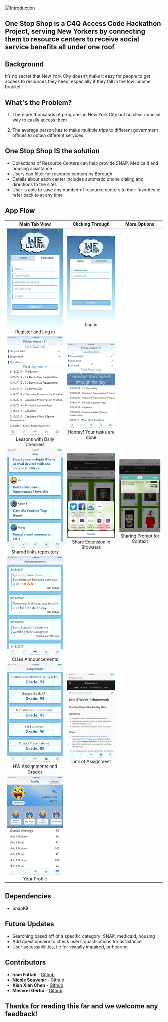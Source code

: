 ![Introduction](https://github.com/ncsouvenir/OneStopShop/blob/master/Gifs/Screen%20Shot%202018-03-16%20at%203.03.27%20PM.png)


## One Stop Shop is a C4Q Access Code Hackathon Project, serving New Yorkers by connecting them to resource centers to receive social service benefits all under one roof


## Background
It’s no secret that New York City doesn’t make it easy for people to get access to resources they need, especially if they fall in the low income bracket. 


## What's the Problem?

1. There are thousands of programs in New York City but no clear concise way to easily access them

2. The average person has to make multiple trips to different government offices to obtain different services



## One Stop Shop IS the solution

- Collections of Resource Centers can help provide SNAP, Medicaid and housing assistance 
- Users can filter for resource centers by Borough 
- Details about each center includes automatic phone dialing and directions to the sites
- User is able to save any number of resource centers to their favorites to refer back to at any time



## App Flow

Main Tab View | Clicking Through | More Options
:---: | :---: | :---:
![Registration Screen](https://github.com/C4Q/AC3.2-weLearn/blob/master/readmeImages/Screen1-1.png?raw=true "Registration Screen") Register and Log in | ![Login Screen](https://github.com/C4Q/AC3.2-weLearn/blob/master/readmeImages/Screen1-2.png?raw=true "Login Screen") Log in | 
![Agenda Screen With Checklist](https://github.com/C4Q/AC3.2-weLearn/blob/master/readmeImages/Screen2-1.png?raw=true "Agenda Screen With Checklist") Lessons with Daily Checklist | ![Checklist Done](https://github.com/C4Q/AC3.2-weLearn/blob/master/readmeImages/Screen2-2.png?raw=true "Checklist Done") Hooray! Your tasks are done |  
![Shared Links](https://github.com/C4Q/AC3.2-weLearn/blob/master/readmeImages/Screen3-1.png?raw=true "Shared Links") Shared links repository | ![Share Extension in Browser](https://github.com/C4Q/AC3.2-weLearn/blob/master/readmeImages/Screen3-2.png?raw=true "Share Extension in Browser") Share Extension in Browsers | ![Sharing Prompt](https://github.com/C4Q/AC3.2-weLearn/blob/master/readmeImages/Screen3-3.png?raw=true "Sharing Prompt") Sharing Prompt for Context
![Class Announcements](https://github.com/C4Q/AC3.2-weLearn/blob/master/readmeImages/Screen4.png?raw=true "Class Announcements") Class Announcements |  | 
![Assignments and Grades](https://github.com/C4Q/AC3.2-weLearn/blob/master/readmeImages/Screen5-1.png?raw=true "Assignments and Grades") HW Assignments and Grades | ![Link to Assignments](https://github.com/C4Q/AC3.2-weLearn/blob/master/readmeImages/Screen5-2.png?raw=true "Link to Assignments") Link of Assignment | 
![Profile Screen](https://github.com/C4Q/AC3.2-weLearn/blob/master/readmeImages/Screen6.png?raw=true "Profile Screen") Your Profile | | 



## Dependencies 
- SnapKit


## Future Updates

- Searching based off of a specific category: SNAP, medicaid, housing
- Add questionnaire to check user’s qualifications for assistance
- User accessabilities, i.e for visually impaired, or hearing


## Contributors 
* **Iram Fattah** - [Github](https://github.com/Ifattah94)
* **Nicole Souvenir** - [Github](https://github.com/ncsouvenir)
* **Xian Xian Chen** - [Github](https://github.com/XianxianChen)
* **Meseret Gerbu** - [Github](https://github.com/MeseretGebru)



## Thanks for reading this far and we welcome any feedback!


